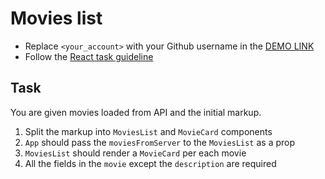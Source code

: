 # Movies list
- Replace `<your_account>` with your Github username in the
 [DEMO LINK](https://VitalyPasechnik.github.io/react_movies-list/)
- Follow the [React task guideline](https://github.com/mate-academy/react_task-guideline#react-tasks-guideline)

## Task
You are given movies loaded from API and the initial markup.
1. Split the markup into `MoviesList` and `MovieCard` components
2. `App` should pass the `moviesFromServer` to the `MoviesList` as a prop
3. `MoviesList` should render a `MovieCard` per each movie
4. All the fields in the `movie` except the `description` are required
